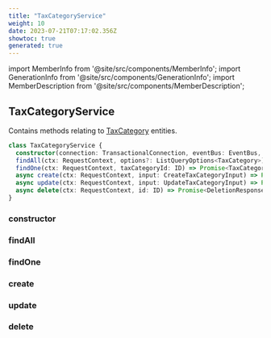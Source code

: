 ```yaml
---
title: "TaxCategoryService"
weight: 10
date: 2023-07-21T07:17:02.356Z
showtoc: true
generated: true
---
```

<!-- This file was generated from the Vendure source. Do not modify. Instead, re-run the "docs:build" script -->
import MemberInfo from '@site/src/components/MemberInfo';
import GenerationInfo from '@site/src/components/GenerationInfo';
import MemberDescription from '@site/src/components/MemberDescription';


## TaxCategoryService

<GenerationInfo sourceFile="packages/core/src/service/services/tax-category.service.ts" sourceLine="29" packageName="@vendure/core" />

Contains methods relating to <a href='/docs/reference/typescript-api/entities/tax-category#taxcategory'>TaxCategory</a> entities.

```ts title="Signature"
class TaxCategoryService {
  constructor(connection: TransactionalConnection, eventBus: EventBus, listQueryBuilder: ListQueryBuilder)
  findAll(ctx: RequestContext, options?: ListQueryOptions<TaxCategory>) => Promise<PaginatedList<TaxCategory>>;
  findOne(ctx: RequestContext, taxCategoryId: ID) => Promise<TaxCategory | undefined>;
  async create(ctx: RequestContext, input: CreateTaxCategoryInput) => Promise<TaxCategory>;
  async update(ctx: RequestContext, input: UpdateTaxCategoryInput) => Promise<TaxCategory>;
  async delete(ctx: RequestContext, id: ID) => Promise<DeletionResponse>;
}
```

<div className="members-wrapper">

### constructor

<MemberInfo kind="method" type="(connection: <a href='/docs/reference/typescript-api/data-access/transactional-connection#transactionalconnection'>TransactionalConnection</a>, eventBus: <a href='/docs/reference/typescript-api/events/event-bus#eventbus'>EventBus</a>, listQueryBuilder: <a href='/docs/reference/typescript-api/data-access/list-query-builder#listquerybuilder'>ListQueryBuilder</a>) => TaxCategoryService"   />


### findAll

<MemberInfo kind="method" type="(ctx: <a href='/docs/reference/typescript-api/request/request-context#requestcontext'>RequestContext</a>, options?: ListQueryOptions&#60;<a href='/docs/reference/typescript-api/entities/tax-category#taxcategory'>TaxCategory</a>&#62;) => Promise&#60;<a href='/docs/reference/typescript-api/common/paginated-list#paginatedlist'>PaginatedList</a>&#60;<a href='/docs/reference/typescript-api/entities/tax-category#taxcategory'>TaxCategory</a>&#62;&#62;"   />


### findOne

<MemberInfo kind="method" type="(ctx: <a href='/docs/reference/typescript-api/request/request-context#requestcontext'>RequestContext</a>, taxCategoryId: <a href='/docs/reference/typescript-api/common/id#id'>ID</a>) => Promise&#60;<a href='/docs/reference/typescript-api/entities/tax-category#taxcategory'>TaxCategory</a> | undefined&#62;"   />


### create

<MemberInfo kind="method" type="(ctx: <a href='/docs/reference/typescript-api/request/request-context#requestcontext'>RequestContext</a>, input: CreateTaxCategoryInput) => Promise&#60;<a href='/docs/reference/typescript-api/entities/tax-category#taxcategory'>TaxCategory</a>&#62;"   />


### update

<MemberInfo kind="method" type="(ctx: <a href='/docs/reference/typescript-api/request/request-context#requestcontext'>RequestContext</a>, input: UpdateTaxCategoryInput) => Promise&#60;<a href='/docs/reference/typescript-api/entities/tax-category#taxcategory'>TaxCategory</a>&#62;"   />


### delete

<MemberInfo kind="method" type="(ctx: <a href='/docs/reference/typescript-api/request/request-context#requestcontext'>RequestContext</a>, id: <a href='/docs/reference/typescript-api/common/id#id'>ID</a>) => Promise&#60;DeletionResponse&#62;"   />




</div>
